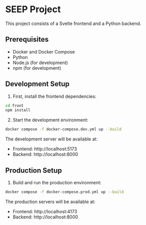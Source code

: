 # SEEP Project

This project consists of a Svelte frontend and a Python backend.

## Prerequisites

- Docker and Docker Compose
- Python 
- Node.js (for development)
- npm (for development)

## Development Setup

1. First, install the frontend dependencies:
```bash
cd front
npm install
```

2. Start the development environment:
```bash
docker compose -f docker-compose.dev.yml up --build
```

The development server will be available at:
- Frontend: http://localhost:5173
- Backend: http://localhost:8000


## Production Setup

1. Build and run the production environment:
```bash
docker compose -f docker-compose.prod.yml up --build
```

The production servers will be available at:
- Frontend: http://localhost:4173
- Backend: http://localhost:8000

